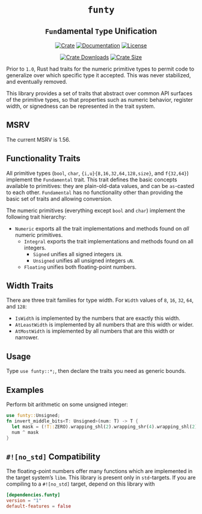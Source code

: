 <div class="title-block" style="text-align: center;" align="center">

# `funty` <!-- omit in toc -->

## `Fun`damental `Ty`pe Unification <!-- omit in toc -->

[![Crate][crate_img]][crate]
[![Documentation][docs_img]][docs]
[![License][license_img]][license_file]

[![Crate Downloads][downloads_img]][crate]
[![Crate Size][loc_img]][loc]

</div>

Prior to `1.0`, Rust had traits for the numeric primitive types to permit code
to generalize over which specific type it accepted. This was never stabilized,
and eventually removed.

This library provides a set of traits that abstract over common API surfaces of
the primitive types, so that properties such as numeric behavior, register
width, or signedness can be represented in the trait system.

## MSRV

The current MSRV is 1.56.

## Functionality Traits

All primitive types (`bool`, `char`, `{i,u}{8,16,32,64,128,size}`, and
`f{32,64}`) implement the `Fundamental` trait. This trait defines the basic
concepts available to primitives: they are plain-old-data values, and can be
`as`-casted to each other. `Fundamental` has no functionality other than
providing the basic set of traits and allowing conversion.

The numeric primitives (everything except `bool` and `char`) implement the
following trait hierarchy:

- `Numeric` exports all the trait implementations and methods found on *all*
  numeric primitives.
  - `Integral` exports the trait implementations and methods found on all
    integers.
    - `Signed` unifies all signed integers `iN`.
    - `Unsigned` unifies all unsigned integers `uN`.
  - `Floating` unifies both floating-point numbers.

## Width Traits

There are three trait families for type width. For `Width` values of `8`, `16`,
`32`, `64`, and `128`:

- `IsWidth` is implemented by the numbers that are exactly this width.
- `AtLeastWidth` is implemented by all numbers that are this width or wider.
- `AtMostWidth` is implemented by all numbers that are this width or narrower.

## Usage

Type `use funty::*;`, then declare the traits you need as generic bounds.

## Examples

Perform bit arithmetic on some unsigned integer:

```rust
use funty::Unsigned;
fn invert_middle_bits<T: Unsigned>(num: T) -> T {
  let mask = (!T::ZERO).wrapping_shl(2).wrapping_shr(4).wrapping_shl(2);
  num ^ mask
}
```

## `#![no_std]` Compatibility

The floating-point numbers offer many functions which are implemented in the
target system’s `libm`. This library is present only in `std`-targets. If you
are compiling to a `#![no_std]` target, depend on this library with

```toml
[dependencies.funty]
version = "1"
default-features = false
```

<!-- Badges -->
[crate]: https://crates.io/crates/funty "Crate Link"
[crate_img]: https://img.shields.io/crates/v/funty.svg?logo=rust "Crate Page"
[docs]: https://docs.rs/funty "Documentation"
[docs_img]: https://docs.rs/funty/badge.svg "Documentation Display"
[downloads_img]: https://img.shields.io/crates/dv/funty.svg?logo=rust "Crate Downloads"
[license_file]: https://github.com/myrrlyn/funty/blob/master/LICENSE.txt "License File"
[license_img]: https://img.shields.io/crates/l/funty.svg "License Display"
[loc]: https://github.com/myrrlyn/funty "Repository"
[loc_img]: https://tokei.rs/b1/github/myrrlyn/funty?category=code "Repository Size"
